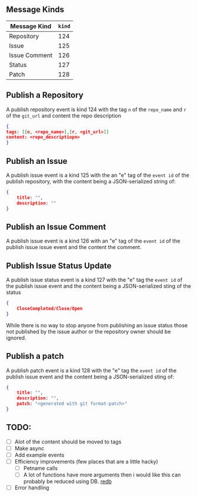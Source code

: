 ## Message Kinds

| Message Kind        | `kind` |
| ------------------- |--------|
| Repository          | 124    |
| Issue               | 125    |
| Issue Comment       | 126    |
| Status              | 127    | 
| Patch               | 128    |


## Publish a Repository
A publish repository event is kind 124 with the tag `n` of the `repo_name` and `r` of the `git_url` and content the repo description 
```json
{
tags: [[n, <repo_name>],[r, <git_url>]]
content: <repo_descriptiopn>
}
```

## Publish an Issue
A publish issue event is a kind 125 with the an "e" tag of the `event id` of the publish repository, with the content being a JSON-serialized string of:
```json
{
    title: "",
    description: ""
}
```

## Publish an Issue Comment
A publish issue event is a kind 126 with an "e" tag of the `event id` of the publish issue issue event and the content the comment. 

## Publish Issue Status Update
A publish issue status event is a kind 127 with the "e" tag the `event id` of the publish issue event and the content being a JSON-serialized sting of the status 

```json
{
    CloseCompleted/Close/Open
}
```

While there is no way to stop anyone from publishing an issue status those not published by the issue author or the repository owner should be ignored.

## Publish a patch
A publish patch event is a kind 128 with the "e" tag the `event id` of the publish issue event and the content being a JSON-serialized sting of:
```json 
{
    title: "",
    description: "",
    patch: "<generated with git format-patch>"
}
``` 

## TODO:
- [ ] Alot of the content should be moved to tags 
- [ ] Make async
- [ ] Add example events
- [ ] Efficiency improvements (few places that are a little hacky)
    - [ ] Petname calls
    - [ ] A lot of functions have more arguments then i would like
    this can probably be reduced using DB. [redb](https://github.com/cberner/redb)
- [ ] Error handling    